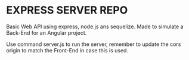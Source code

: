 # EXPRESS SERVER REPO

Basic Web API using express, node.js ans sequelize. Made to simulate a Back-End for an Angular project.

Use command server.js to run the server, remember to update the cors origin to match the Front-End in case this is used.